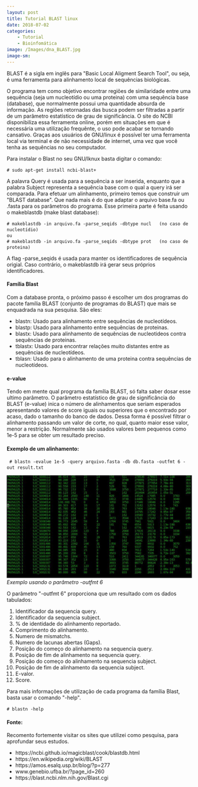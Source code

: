```yaml
---
layout: post
title: Tutorial BLAST linux
date: 2018-07-02
categories:
    - Tutorial
    - Bioinfomática
image: /Images/dna_BLAST.jpg
image-sm:
---
```


   BLAST é a sigla em inglês para "Basic Local Aligment Search Tool", ou seja, 
é uma ferramenta para alinhamento local de sequências biológicas.

   O programa tem como objetivo encontrar regiões de similaridade entre uma 
sequência (seja um nucleotídio ou uma proteina) com uma sequência base (database), 
que normalmente possui uma quantidade absurda de informação. As regiões retornadas 
das busca podem ser filtradas a partir de um parâmetro estatístico de grau de 
significância.
    O site do NCBI disponibiliza essa ferramenta online, porém em situações em que 
é necessária uma utilização frequênte, o uso  pode acabar se tornando cansativo. 
Graças aos usuários de GNU/linux é possível ter uma ferramenta local via terminal e 
de não necessidade de internet, uma vez que você tenha as sequências no seu computador.
    
   Para instalar o Blast no seu GNU/lknux basta digitar o comando:
	
	# sudo apt-get install ncbi-blast+

   A palavra Query é usada para a sequência a ser inserida, enquanto que a palabra 
Subject representa a sequência base com o qual a query irá ser comparada.
    Para efetuar um alinhamento, primeiro temos que construir um "BLAST database". 
Que nada mais é do que adaptar o arquivo base.fa ou .fasta para os parâmetros do 
programa. Esse primeira parte é feita usando o makeblastdb (make blast database):


	# makeblastdb -in arquivo.fa -parse_seqids -dbtype nucl   (no caso de nucleotídio) 
	ou
	# makeblastdb -in arquivo.fa -parse_seqids -dbtype prot   (no caso de proteina) 



   A flag -parse_seqids é usada para manter os identificadores de sequência origial.
Caso contrário, o makeblastdb irá gerar seus próprios identificadores. 

   <h4>Família Blast</h4>
       Com a database pronta, o próximo passo é escolher um dos programas do pacote 
família BLAST (conjunto de programas do BLAST) que mais se enquadrada na sua pesquisa. 
       São eles:
   <ul>
     	<li>blastn: Usado para alinhamento entre sequências de nucleotídeos.</li>
     	<li>blastp: Usado para alinhamento entre sequências de proteinas.</li>
     	<li>blastx: Usado para alinhamento de sequências de nucleotideos contra sequências de proteinas.</li>
     	<li>tblastx: Usado para encontrar relações muito distantes entre as sequências de nucleotídeos.</li>
     	<li>tblasn: Usado para o alinhamento de uma proteina contra sequências de nucleotídeos.</li> 
   </ul>

   <h4>e-value</h4>
       Tendo em mente qual programa da família BLAST, só falta saber dosar esse 
    ultimo parâmetro.
       O parâmetro estatístico de grau de significância do BLAST (e-value) inica o 
    número de alinhamentos que seriam esperados apresentando valores de score iguais ou 
    superiores que o encontrado por acaso, dado o tamanho do banco de dados. Dessa forma 
    é possível filtrar o alinhamento passando um valor de corte, no qual, quanto maior 
    esse valor, menor a restrição. Normalmente são usados valores bem pequenos como 1e-5 
    para se obter um resultado preciso.

   <h4>Exemplo de um alinhamento:</h4>
     
     # blastn -evalue 1e-5 -query arquivo.fasta -db db.fasta -outfmt 6 -out result.txt


![](/Images/output_BLAST.jpg)
*Exemplo usando o parâmetro -outfmt 6*

   O parâmetro "-outfmt 6" proporciona que um resultado com os dados tabulados:
   <ol>
	<li> Identificador da sequencia query.</li>
	<li> Identificador da sequencia subject.</li>
	<li> % de identidade do alinhamento reportado.</li>
	<li> Comprimento do alinhamento.</li>
	<li> Numero de mismatchs.</li>
	<li> Numero de lacunas abertas (Gaps).</li>
	<li> Posição do começo do alinhamento na sequencia query.</li>
	<li> Posição de fim de alinhamento na sequencia query.</li>
	<li> Posição do começo do alinhamento na sequencia subject.</li>
	<li> Posição de fim de alinhamento da sequencia subject.</li>
	<li> E-valor.</li>
	<li> Score.</li>
    </ol>

   Para mais informações de utilização de cada programa da família Blast, basta usar o comando "-help".
	
	# blastn -help 

   <h4>Fonte:</h4>
   Recomento fortemente visitar os sites que utilizei como pesquisa, para aprofundar seus estudos.
   <ul>
    <li> https://ncbi.github.io/magicblast/cook/blastdb.html </li>
    <li> https://en.wikipedia.org/wiki/BLAST </li>
    <li> https://amos.esalq.usp.br/blog/?p=277</li>
    <li> www.genebio.ufba.br/?page_id=260</li>
    <li> https://blast.ncbi.nlm.nih.gov/Blast.cgi</li>
   </ul>

